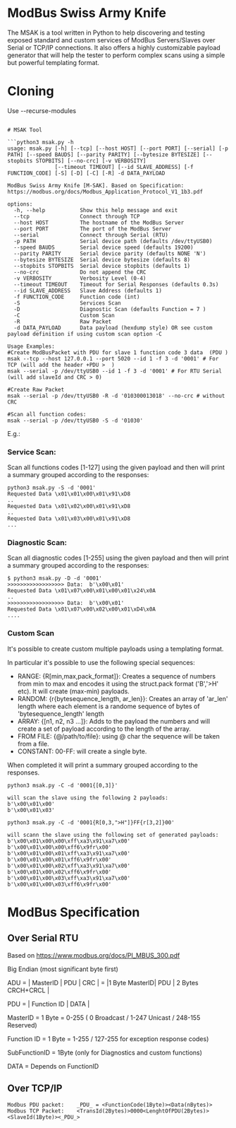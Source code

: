 # ModBus Swiss Army Knife

The MSAK is a tool written in Python to help discovering and testing exposed standard and custom services of ModBus Servers/Slaves over Serial or TCP/IP connections.
It also offers a highly customizable payload generator that will help the tester to perform complex scans using a simple but powerful templating format.

# Cloning

Use --recurse-modules

```git clone --recurse-submodules https://github.com/mindedsecurity/msak

# MSAK Tool

```python3 msak.py -h
usage: msak.py [-h] [--tcp] [--host HOST] [--port PORT] [--serial] [-p PATH] [--speed BAUDS] [--parity PARITY] [--bytesize BYTESIZE] [--stopbits STOPBITS] [--no-crc] [-v VERBOSITY]
               [--timeout TIMEOUT] [--id SLAVE_ADDRESS] [-f FUNCTION_CODE] [-S] [-D] [-C] [-R] -d DATA_PAYLOAD

ModBus Swiss Army Knife [M-SAK]. Based on Specification: https://modbus.org/docs/Modbus_Application_Protocol_V1_1b3.pdf

options:
  -h, --help           Show this help message and exit
  --tcp                Connect through TCP
  --host HOST          The hostname of the ModBus Server
  --port PORT          The port of the ModBus Server
  --serial             Connect through Serial (RTU)
  -p PATH              Serial device path (defaults /dev/ttyUSB0)
  --speed BAUDS        Serial device speed (defaults 19200)
  --parity PARITY      Serial device parity (defaults NONE 'N')
  --bytesize BYTESIZE  Serial device bytesize (defaults 8)
  --stopbits STOPBITS  Serial device stopbits (defaults 1)
  --no-crc             Do not append the CRC
  -v VERBOSITY         Verbosity Level (0-4)
  --timeout TIMEOUT    Timeout for Serial Responses (defaults 0.3s)
  --id SLAVE_ADDRESS   Slave Address (defaults 1)
  -f FUNCTION_CODE     Function code (int)
  -S                   Services Scan
  -D                   Diagnostic Scan (defaults Function = 7 )
  -C                   Custom Scan
  -R                   Raw Packet
  -d DATA_PAYLOAD      Data payload (hexdump style) OR see custom payload definition if using custom scan option -C

Usage Examples: 
#Create ModBusPacket with PDU for slave 1 function code 3 data  (PDU )
msak --tcp --host 127.0.0.1 --port 5020 --id 1 -f 3 -d '0001' # For TCP (will add the header +PDU >  )
msak --serial -p /dev/ttyUSB0 --id 1 -f 3 -d '0001' # For RTU Serial (will add slaveId and CRC > 0)

#Create Raw Packet 
msak --serial -p /dev/ttyUSB0 -R -d '010300013018' --no-crc # without CRC

#Scan all function codes:
msak --serial -p /dev/ttyUSB0 -S -d '01030' 

  ```

E.g.:

### Service Scan:
Scan all functions codes [1-127] using the given payload and then will print a summary grouped according to the responses:

```
python3 msak.py -S -d '0001'
Requested Data \x01\x01\x00\x01\x91\xD8
..
Requested Data \x01\x02\x00\x01\x91\xD8
..
Requested Data \x01\x03\x00\x01\x91\xD8
...
```

### Diagnostic Scan:
Scan all diagnostic codes [1-255] using the given payload and then will print a summary grouped according to the responses:
```
$ python3 msak.py -D -d '0001'
>>>>>>>>>>>>>>>>>> Data:  b'\x00\x01'
Requested Data \x01\x07\x00\x01\x00\x01\x24\x0A
.. 
>>>>>>>>>>>>>>>>>> Data:  b'\x00\x01'
Requested Data \x01\x07\x00\x02\x00\x01\xD4\x0A
.... 
```

### Custom Scan 

It's possible to create custom multiple payloads using a templating format. 

In particular it's possible to use the following special sequences:
 * RANGE:  {R[min,max,pack_format]}: Creates a sequence of numbers from min to max and encodes it using the struct.pack format ('B','>H' etc). It will create (max-min) payloads. 
 * RANDOM:  {r{bytesequence_length, ar_len}}: Creates an array of 'ar_len' length where each element is a randome sequence of bytes of 'bytesequence_length' length
 * ARRAY:   {[n1, n2, n3 ...]}: Adds to the payload  the numbers and will create a set of payload according to the length of the array. 
 * FROM FILE: {@/path/to/file}: using @ char the sequence will be taken from a file.
 * CONSTANT:  00-FF: will create a single byte. 

When completed it will print a summary grouped according to the responses.
```
python3 msak.py -C -d '0001{[0,3]}'

will scan the slave using the following 2 payloads:
b'\x00\x01\x00'
b'\x00\x01\x03'

python3 msak.py -C -d '0001{R[0,3,">H"]}FF{r[3,2]}00'

will scann the slave using the following set of generated payloads:
b'\x00\x01\x00\x00\xff\xa3\x91\xa7\x00'
b'\x00\x01\x00\x00\xff6\x9fr\x00'
b'\x00\x01\x00\x01\xff\xa3\x91\xa7\x00'
b'\x00\x01\x00\x01\xff6\x9fr\x00'
b'\x00\x01\x00\x02\xff\xa3\x91\xa7\x00'
b'\x00\x01\x00\x02\xff6\x9fr\x00'
b'\x00\x01\x00\x03\xff\xa3\x91\xa7\x00'
b'\x00\x01\x00\x03\xff6\x9fr\x00'
```

# ModBus Specification

## Over Serial RTU 

Based on https://www.modbus.org/docs/PI_MBUS_300.pdf

Big Endian (most significant byte first)

ADU = | MasterID | PDU | CRC | = |1 Byte MasterID| PDU | 2 Bytes CRCH+CRCL |
 
PDU = | Function ID  | DATA |

MasterID = 1 Byte = 0-255 ( 0 Broadcast / 1-247 Unicast / 248-155 Reserved)

Function ID = 1 Byte = 1-255 / 127-255 for exception response codes)

SubFunctionID = 1Byte (only for Diagnostics and custom functions)

DATA = Depends on FunctionID

## Over TCP/IP

```
Modbus PDU packet:    _PDU_ = <FunctionCode(1Byte)><Data(nBytes)>
Modbus TCP Packet:    <TransId(2Bytes)>0000<LenghtOfPDU(2Bytes)><SlaveId(1Byte)><_PDU_>
```
